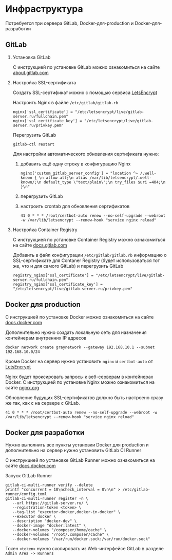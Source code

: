 Инфраструктура
==============

Потребуется три сервера GitLab, Docker-для-production и Docker-для-разработки

## GitLab

1. Установка GitLab

    С инструкцией по установке GitLab можно ознакомиться на сайте [about.gitlab.com][1]

2. Настройка SSL-сертификата

    Создать SSL-сертификат можно с помощью сервиса [LetsEncrypt][2]
    
    Настроить Nginx в файле `/etc/gitlab/gitlab.rb`

    ```
    nginx['ssl_certificate'] = "/etc/letsencrypt/live/gitlab-server.ru/fullchain.pem"
    nginx['ssl_certificate_key'] = "/etc/letsencrypt/live/gitlab-server.ru/privkey.pem"
    ```
    
    Перегрузить GitLab
    
    ```
    gitlab-ctl restart
    ```
    
    Для настройки автоматического обновления сертификата нужно:
    
    1. добавить ещё одну строку в конфигурацию Nginx
    
        ```
        nginx['custom_gitlab_server_config'] = "location ^~ /.well-known { \n allow all;\n alias /var/lib/letsencrypt/.well-known/;\n default_type \"text/plain\";\n try_files $uri =404;\n }\n"
        ```
    
    2. перегрузить GitLab
    
    3. настроить crontab для обновления сертификатов
    
        ```
        41 0 * * * /root/certbot-auto renew --no-self-upgrade --webroot -w /var/lib/letsencrypt --renew-hook "service nginx reload"
        ```

3. Настройка Container Registry
    
    С инструкцией по установке Container Registry можно ознакомиться на сайте [docs.gitlab.com][3]
    
    Добавить в файл конфигурации `/etc/gitlab/gitlab.rb` информацию о SSL-сертификате
    для Contaner Registry (будет использоваться тот же, что и для самого GitLab) и перегрузить GitLab

    ```
    registry_nginx['ssl_certificate'] = "/etc/letsencrypt/live/gitlab-server.ru/fullchain.pem"
    registry_nginx['ssl_certificate_key'] = "/etc/letsencrypt/live/gitlab-server.ru/privkey.pem"
    ```


## Docker для production

С инструкцией по установке Docker можно ознакомиться на сайте [docs.docker.com][4]

Дополнительно нужно создать локальную сеть для назначения контейнерам внутренних IP адресов

```
docker network create graynetwork --gateway 192.168.10.1 --subnet 192.168.10.0/24
```

Кроме Docker на сервер нужно установить `nginx` и `certbot-auto` от [LetsEncrypt][2]

Nginx будет проксировать запросы к веб-серверам в контейнерах Docker. С инструкцией по установке Nginx можно ознакомиться на сайте [nginx.org][6]

Обновление будущих SSL-сертификатов должно быть настроено сразу же так, как с на сервере с GitLab.

```
41 0 * * * /root/certbot-auto renew --no-self-upgrade --webroot -w /var/lib/letsencrypt --renew-hook "service nginx reload"
```


## Docker для разработки

Нужно выполнить все пункты установки Docker для production и дополнительно на сервер нужно установить GitLab CI Runner

С инструкцией по установке GitLab Runner можно ознакомиться на сайте [docs.docker.com][5]

Запуск GitLab Runner

```
gitlab-ci-multi-runner verify --delete
printf "concurrent = 10\ncheck_interval = 0\n\n" > /etc/gitlab-runner/config.toml
gitlab-ci-multi-runner register -n \
   --url https://gitlab-server.ru/ \
   --registration-token <token> \
   --tag-list "executor-docker,docker-in-docker" \
   --executor docker \
   --description "docker-dev" \
   --docker-image "docker:latest" \
   --docker-volumes "/composer/home/cache" \
   --docker-volumes "/root/.composer/cache" \
   --docker-volumes "/var/run/docker.sock:/var/run/docker.sock"
```

Токен `<token>` нужно скопировать из Web-интерфейсе GitLab в разделе `Admin Area -> Runners`


[1]: https://about.gitlab.com/installation/
[2]: https://certbot.eff.org/docs/using.html
[3]: https://docs.gitlab.com/ce/administration/container_registry.html
[4]: https://docs.docker.com/engine/installation/
[5]: https://docs.gitlab.com/runner/install/linux-repository.html
[6]: http://nginx.org/ru/docs/install.html
